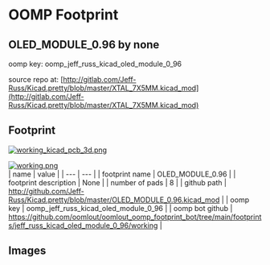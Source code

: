 # OOMP Footprint  
## OLED_MODULE_0.96  by none  
  
oomp key: oomp_jeff_russ_kicad_oled_module_0_96  
  
source repo at: [http://gitlab.com/Jeff-Russ/Kicad.pretty/blob/master/XTAL_7X5MM.kicad_mod](http://gitlab.com/Jeff-Russ/Kicad.pretty/blob/master/XTAL_7X5MM.kicad_mod)  
## Footprint  
  
[![working_kicad_pcb_3d.png](working_kicad_pcb_3d_600.png)](working_kicad_pcb_3d.png)  
  
[![working.png](working_600.png)](working.png)  
| name | value | 
| --- | --- | 
| footprint name | OLED_MODULE_0.96 | 
| footprint description | None | 
| number of pads | 8 | 
| github path | http://github.com/Jeff-Russ/Kicad.pretty/blob/master/OLED_MODULE_0.96.kicad_mod | 
| oomp key | oomp_jeff_russ_kicad_oled_module_0_96 | 
| oomp bot github | https://github.com/oomlout/oomlout_oomp_footprint_bot/tree/main/footprints/jeff_russ_kicad_oled_module_0_96/working | 
## Images  
